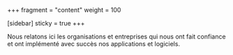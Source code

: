 +++
fragment = "content"
weight = 100

[sidebar]
  sticky = true
+++

Nous relatons ici les organisations et entreprises qui nous ont fait confiance et ont implémenté avec succès nos applications et logiciels.